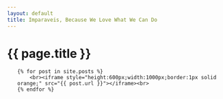 ```yaml
---
layout: default
title: Imparaveis, Because We Love What We Can Do
---
```

<h1>{{ page.title }}</h1>
<ul class="posts">

	{% for post in site.posts %}
		<br><iframe style="height:600px;width:1000px;border:1px solid orange;" src="{{ post.url }}"></iframe><br>
	{% endfor %}
</ul>
